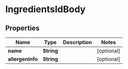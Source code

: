 

# IngredientsIdBody

## Properties

Name | Type | Description | Notes
------------ | ------------- | ------------- | -------------
**name** | **String** |  |  [optional]
**allergenInfo** | **String** |  |  [optional]



